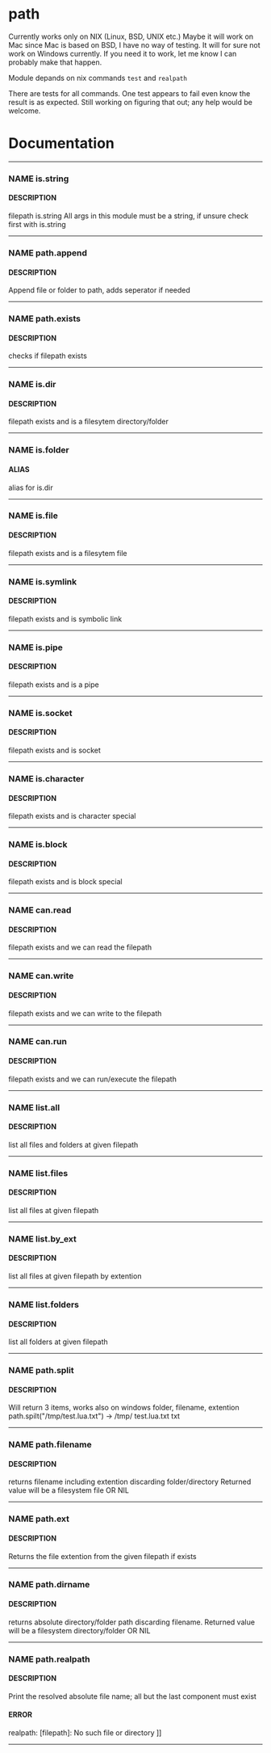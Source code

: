 # path

Currently works only on NIX (Linux, BSD, UNIX etc.)
Maybe it will work on Mac since Mac is based on BSD, I have no way of testing.
It will for sure not work on Windows currently.
If you need it to work, let me know I can probably make that happen.

Module depands on nix commands `test` and `realpath`

There are tests for all commands. One test appears to fail even know the result is as
expected. Still working on figuring that out; any help would be welcome.


# Documentation
_____________________________________________________________________________

### NAME is.string
#### DESCRIPTION
filepath is.string
All args in this module must be a string, if unsure check first with is.string

_____________________________________________________________________________

### NAME path.append
#### DESCRIPTION
Append file or folder to path, adds seperator if needed

_____________________________________________________________________________

### NAME path.exists
#### DESCRIPTION
checks if filepath exists

_____________________________________________________________________________

### NAME is.dir
#### DESCRIPTION
filepath exists and is a filesytem directory/folder

_____________________________________________________________________________

### NAME is.folder
#### ALIAS
alias for is.dir

_____________________________________________________________________________

### NAME is.file
#### DESCRIPTION
filepath exists and is a filesytem file

_____________________________________________________________________________

### NAME is.symlink
#### DESCRIPTION
filepath exists and is symbolic link

_____________________________________________________________________________

### NAME is.pipe
#### DESCRIPTION
filepath exists and is a pipe

_____________________________________________________________________________

### NAME is.socket
#### DESCRIPTION
filepath exists and is socket

_____________________________________________________________________________

### NAME is.character
#### DESCRIPTION
filepath exists and is character special

_____________________________________________________________________________

### NAME is.block
#### DESCRIPTION
filepath exists and is block special

_____________________________________________________________________________

### NAME can.read
#### DESCRIPTION
filepath exists and we can read the filepath

_____________________________________________________________________________

### NAME can.write
#### DESCRIPTION
filepath exists and we can write to the filepath

_____________________________________________________________________________

### NAME can.run
#### DESCRIPTION
filepath exists and we can run/execute the filepath

_____________________________________________________________________________

### NAME list.all
#### DESCRIPTION
list all files and folders at given filepath

_____________________________________________________________________________

### NAME list.files
#### DESCRIPTION
list all files at given filepath

_____________________________________________________________________________

### NAME list.by_ext
#### DESCRIPTION
list all files at given filepath by extention

_____________________________________________________________________________

### NAME list.folders
#### DESCRIPTION
list all folders at given filepath

_____________________________________________________________________________

### NAME path.split
#### DESCRIPTION
Will return 3 items, works also on windows
folder, filename, extention
path.spilt("/tmp/test.lua.txt")
-> /tmp/ test.lua.txt txt

_____________________________________________________________________________

### NAME path.filename
#### DESCRIPTION
returns filename including extention discarding folder/directory
Returned value will be a filesystem file OR NIL

_____________________________________________________________________________

### NAME path.ext
#### DESCRIPTION
Returns the file extention from the given filepath if exists

_____________________________________________________________________________

### NAME path.dirname
#### DESCRIPTION
returns absolute directory/folder path discarding filename.
Returned value will be a filesystem directory/folder OR NIL

_____________________________________________________________________________

### NAME path.realpath
#### DESCRIPTION
Print the resolved absolute file name; all but the last component must exist
#### ERROR
realpath: [filepath]: No such file or directory     ]]

_____________________________________________________________________________







